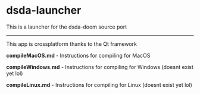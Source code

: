 # dsda-launcher
This is a launcher for the dsda-doom source port
___
This app is crossplatform thanks to the Qt framework

**compileMacOS.md** - Instructions for compiling for MacOS

**compileWindows.md** - Instructions for compiling for Windows (doesnt exist yet lol)

**compileLinux.md** - Instructions for compiling for Linux (doesnt exist yet lol)
